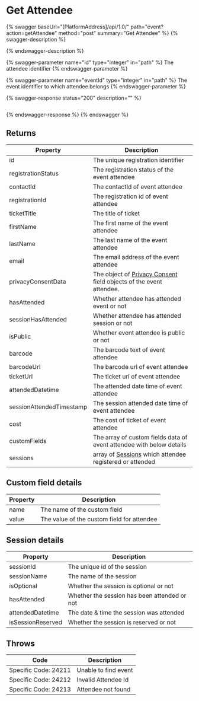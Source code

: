# Get Attendee

{% swagger baseUrl="[PlatformAddress]/api/1.0/" path="event?action=getAttendee" method="post" summary="Get Attendee" %}
{% swagger-description %}

{% endswagger-description %}

{% swagger-parameter name="id" type="integer" in="path" %}
The attendee identifier
{% endswagger-parameter %}

{% swagger-parameter name="eventId" type="integer" in="path" %}
The event identifier to which attendee belongs
{% endswagger-parameter %}

{% swagger-response status="200" description="" %}
```
```
{% endswagger-response %}
{% endswagger %}

## Returns

| Property                 | Description                                                          |
| ------------------------ | -------------------------------------------------------------------- |
| id                       | The unique registration identifier                                   |
| registrationStatus       | The registration status of the event attendee                        |
| contactId                | The contactId of event attendee                                      |
| registrationId           | The registration id of event attendee                                |
| ticketTitle              | The title of ticket                                                  |
| firstName                | The first name of the event attendee                                 |
| lastName                 | The last name of the event attendee                                  |
| email                    | The email address of the event attendee                              |
| privacyConsentData       | The object of [Privacy Consent](../contact/get-contact.md#privacy-consent-data) field objects of the event attendee. |
| hasAttended              | Whether attendee has attended event or not                           |
| sessionHasAttended       | Whether attendee has attended session or not                         |
| isPublic                 | Whether event attendee is public or not                              |
| barcode                  | The barcode text of event attendee                                   |
| barcodeUrl               | The barcode url of event attendee                                    |
| ticketUrl                | The ticket url of event attendee                                     |
| attendedDatetime         | The attended date time of event attendee                             |
| sessionAttendedTimestamp | The session attended date time of event attendee                     |
| cost                     | The cost of ticket of event attendee                                 |
| customFields             | The array of custom fields data of event attendee with below details |
| sessions                 | array of [Sessions](get-attendee.md#session-details) which attendee registered or attended                         |

## Custom field details

| Property | Description                                |
| -------- | ------------------------------------------ |
| name     | The name of the custom field               |
| value    | The value of the custom field for attendee |

## Session details

| Property            | Description                                      |
| ------------------- | ------------------------------------------------ |
| sessionId           | The unique id of the session                     |
| sessionName         | The name of the session                          |
| isOptional          | Whether the session is optional or not           |
| hasAttended         | Whether the session has been attended or not     |
| attendedDatetime    | The date & time the session was attended         |
| isSessionReserved   | Whether the session is reserved or not           |



## Throws

| Code                 | Description          |
| -------------------- | -------------------- |
| Specific Code: 24211 | Unable to find event |
| Specific Code: 24212 | Invalid Attendee Id  |
| Specific Code: 24213 | Attendee not found   |

